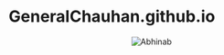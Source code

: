 # GeneralChauhan.github.io
<p align="center"> <img src="https://komarev.com/ghpvc/?username=GeneralChauhan&label=Profile%20Views&theme=react-dark&style=plastic" alt="Abhinab" /> </p>
